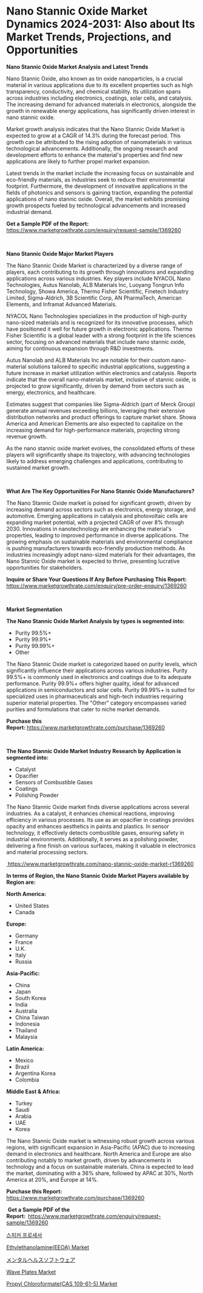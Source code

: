 <p><h1>Nano Stannic Oxide Market Dynamics 2024-2031: Also about Its Market Trends, Projections, and Opportunities</h1></p><p><strong>Nano Stannic Oxide Market Analysis and Latest Trends</strong></p>
<p><p>Nano Stannic Oxide, also known as tin oxide nanoparticles, is a crucial material in various applications due to its excellent properties such as high transparency, conductivity, and chemical stability. Its utilization spans across industries including electronics, coatings, solar cells, and catalysis. The increasing demand for advanced materials in electronics, alongside the growth in renewable energy applications, has significantly driven interest in nano stannic oxide.</p><p>Market growth analysis indicates that the Nano Stannic Oxide Market is expected to grow at a CAGR of 14.3% during the forecast period. This growth can be attributed to the rising adoption of nanomaterials in various technological advancements. Additionally, the ongoing research and development efforts to enhance the material's properties and find new applications are likely to further propel market expansion.</p><p>Latest trends in the market include the increasing focus on sustainable and eco-friendly materials, as industries seek to reduce their environmental footprint. Furthermore, the development of innovative applications in the fields of photonics and sensors is gaining traction, expanding the potential applications of nano stannic oxide. Overall, the market exhibits promising growth prospects fueled by technological advancements and increased industrial demand.</p></p>
<p><strong>Get a Sample PDF of the Report:&nbsp;</strong> <a href="https://www.marketgrowthrate.com/enquiry/request-sample/1369260">https://www.marketgrowthrate.com/enquiry/request-sample/1369260</a></p>
<p>&nbsp;</p>
<p><strong>Nano Stannic Oxide Major Market Players</strong></p>
<p><p>The Nano Stannic Oxide Market is characterized by a diverse range of players, each contributing to its growth through innovations and expanding applications across various industries. Key players include NYACOL Nano Technologies, Autus Nanolab, ALB Materials Inc, Luoyang Tongrun Info Technology, Showa America, Thermo Fisher Scientific, Finetech Industry Limited, Sigma-Aldrich, 3B Scientific Corp, AN PharmaTech, American Elements, and Inframat Advanced Materials.</p><p>NYACOL Nano Technologies specializes in the production of high-purity nano-sized materials and is recognized for its innovative processes, which have positioned it well for future growth in electronic applications. Thermo Fisher Scientific is a global leader with a strong footprint in the life sciences sector, focusing on advanced materials that include nano stannic oxide, aiming for continuous expansion through R&D investments.</p><p>Autus Nanolab and ALB Materials Inc are notable for their custom nano-material solutions tailored to specific industrial applications, suggesting a future increase in market utilization within electronics and catalysis. Reports indicate that the overall nano-materials market, inclusive of stannic oxide, is projected to grow significantly, driven by demand from sectors such as energy, electronics, and healthcare.</p><p>Estimates suggest that companies like Sigma-Aldrich (part of Merck Group) generate annual revenues exceeding billions, leveraging their extensive distribution networks and product offerings to capture market share. Showa America and American Elements are also expected to capitalize on the increasing demand for high-performance materials, projecting strong revenue growth.</p><p>As the nano stannic oxide market evolves, the consolidated efforts of these players will significantly shape its trajectory, with advancing technologies likely to address emerging challenges and applications, contributing to sustained market growth.</p></p>
<p>&nbsp;</p>
<p><strong>What Are The Key Opportunities For Nano Stannic Oxide Manufacturers?</strong></p>
<p><p>The Nano Stannic Oxide market is poised for significant growth, driven by increasing demand across sectors such as electronics, energy storage, and automotive. Emerging applications in catalysis and photovoltaic cells are expanding market potential, with a projected CAGR of over 8% through 2030. Innovations in nanotechnology are enhancing the material's properties, leading to improved performance in diverse applications. The growing emphasis on sustainable materials and environmental compliance is pushing manufacturers towards eco-friendly production methods. As industries increasingly adopt nano-sized materials for their advantages, the Nano Stannic Oxide market is expected to thrive, presenting lucrative opportunities for stakeholders.</p></p>
<p><strong>Inquire or Share Your Questions If Any Before Purchasing This Report:</strong> <a href="https://www.marketgrowthrate.com/enquiry/pre-order-enquiry/1369260">https://www.marketgrowthrate.com/enquiry/pre-order-enquiry/1369260</a></p>
<p>&nbsp;</p>
<p><strong>Market Segmentation</strong></p>
<p><strong>The Nano Stannic Oxide Market Analysis by types is segmented into:</strong></p>
<p><ul><li>Purity 99.5%+</li><li>Purity 99.9%+</li><li>Purity 99.99%+</li><li>Other</li></ul></p>
<p><p>The Nano Stannic Oxide market is categorized based on purity levels, which significantly influence their applications across various industries. Purity 99.5%+ is commonly used in electronics and coatings due to its adequate performance. Purity 99.9%+ offers higher quality, ideal for advanced applications in semiconductors and solar cells. Purity 99.99%+ is suited for specialized uses in pharmaceuticals and high-tech industries requiring superior material properties. The "Other" category encompasses varied purities and formulations that cater to niche market demands.</p></p>
<p><strong>Purchase this Report:&nbsp;</strong><a href="https://www.marketgrowthrate.com/purchase/1369260">https://www.marketgrowthrate.com/purchase/1369260</a></p>
<p>&nbsp;</p>
<p><strong>The Nano Stannic Oxide Market Industry Research by Application is segmented into:</strong></p>
<p><ul><li>Catalyst</li><li>Opacifier</li><li>Sensors of Combustible Gases</li><li>Coatings</li><li>Polishing Powder</li></ul></p>
<p><p>The Nano Stannic Oxide market finds diverse applications across several industries. As a catalyst, it enhances chemical reactions, improving efficiency in various processes. Its use as an opacifier in coatings provides opacity and enhances aesthetics in paints and plastics. In sensor technology, it effectively detects combustible gases, ensuring safety in industrial environments. Additionally, it serves as a polishing powder, delivering a fine finish on various surfaces, making it valuable in electronics and material processing sectors.</p></p>
<p><a href="https://www.marketgrowthrate.com/nano-stannic-oxide-market-r1369260">&nbsp;https://www.marketgrowthrate.com/nano-stannic-oxide-market-r1369260</a></p>
<p><strong>In terms of Region, the Nano Stannic Oxide Market Players available by Region are:</strong></p>
<p>
    <p> <strong> North America: </strong>
        <ul>
            <li>United States</li>
            <li>Canada</li>
        </ul>
        </p> 
    <p> <strong> Europe: </strong>
        <ul>
            <li>Germany</li>
            <li>France</li>
            <li>U.K.</li>
            <li>Italy</li>
            <li>Russia</li>
        </ul>
        </p> 
    <p> <strong> Asia-Pacific: </strong>
        <ul>
            <li>China</li>
            <li>Japan</li>
            <li>South Korea</li>
            <li>India</li>
            <li>Australia</li>
            <li>China Taiwan</li>
            <li>Indonesia</li>
            <li>Thailand</li>
            <li>Malaysia</li>
        </ul>
        </p> 
    <p> <strong> Latin America: </strong>
        <ul>
            <li>Mexico</li>
            <li>Brazil</li>
            <li>Argentina Korea</li>
            <li>Colombia</li>
        </ul>
        </p> 
    <p> <strong> Middle East & Africa: </strong>
        <ul>
            <li>Turkey</li>
            <li>Saudi</li>
            <li>Arabia</li>
            <li>UAE</li>
            <li>Korea</li>
        </ul>
    </p>
    </p>
<p><p>The Nano Stannic Oxide market is witnessing robust growth across various regions, with significant expansion in Asia-Pacific (APAC) due to increasing demand in electronics and healthcare. North America and Europe are also contributing notably to market growth, driven by advancements in technology and a focus on sustainable materials. China is expected to lead the market, dominating with a 36% share, followed by APAC at 30%, North America at 20%, and Europe at 14%.</p></p>
<p><strong>Purchase this Report: </strong><a href="https://www.marketgrowthrate.com/purchase/1369260">https://www.marketgrowthrate.com/purchase/1369260</a></p>
<p>&nbsp;<strong>Get a Sample PDF of the Report:&nbsp;&nbsp;</strong><a href="https://www.marketgrowthrate.com/enquiry/request-sample/1369260">https://www.marketgrowthrate.com/enquiry/request-sample/1369260</a></p>
<p><strong></strong></p>
<p><p><a href="https://github.com/sougarounis/Market-Research-Report-List-6/blob/main/355847013674.md">스피커 프로세서</a></p><p><a href="https://issuu.com/reportprime-2/docs/ethylethanolamineeeoa-market-size-2_6119efac512095">Ethylethanolamine(EEOA) Market</a></p><p><a href="https://medium.com/@qirvhhyf42/%E3%83%A1%E3%83%B3%E3%82%BF%E3%83%AB%E3%83%98%E3%83%AB%E3%82%B9%E3%82%BD%E3%83%95%E3%83%88%E3%82%A6%E3%82%A7%E3%82%A2%E5%B8%82%E5%A0%B4%E3%81%AE%E8%A3%BD%E5%93%81%E3%82%BF%E3%82%A4%E3%83%97-saas%E3%83%99%E3%83%BC%E3%82%B9-%E3%82%AA%E3%83%B3%E3%83%97%E3%83%AC%E3%83%9F%E3%82%B9-%E3%81%8A%E3%82%88%E3%81%B3%E3%82%A2%E3%83%97%E3%83%AA%E3%82%B1%E3%83%BC%E3%82%B7%E3%83%A7%E3%83%B3-%E7%97%85%E9%99%A2%E3%81%8A%E3%82%88%E3%81%B3%E3%82%AF%E3%83%AA%E3%83%8B%E3%83%83%E3%82%AF-%E4%BD%8F%E5%AE%85-%E3%82%AB%E3%82%A6%E3%83%B3%E3%82%BB%E3%83%A9%E3%83%BC%E3%81%8A%E3%82%88%E3%81%B3%E5%BF%83%E7%90%86%E5%AD%A6%E8%80%85-%E3%81%9D%E3%81%AE%E4%BB%96-%E3%81%AB%E9%96%A2%E3%81%99%E3%82%8B%E5%8C%85%E6%8B%AC%E7%9A%84%E3%81%AA%E8%A6%8B%E9%80%9A%E3%81%97-2024%E5%B9%B4%E3%81%8B%E3%82%89-3b5245c97a74?postPublishedType=repub">メンタルヘルスソフトウェア</a></p><p><a href="https://www.linkedin.com/pulse/wave-plates-market-size-growth-industry-analysis-segmentation-kqpqf?trackingId=w%2F%2F3XqyZTvmtYfOZjrnR2w%3D%3D">Wave Plates Market</a></p><p><a href="https://issuu.com/reportprime-2/docs/propyl-chloroformatecas-109-61-5-ma_759b3572f42f31">Propyl Chloroformate(CAS 109-61-5) Market</a></p></p>